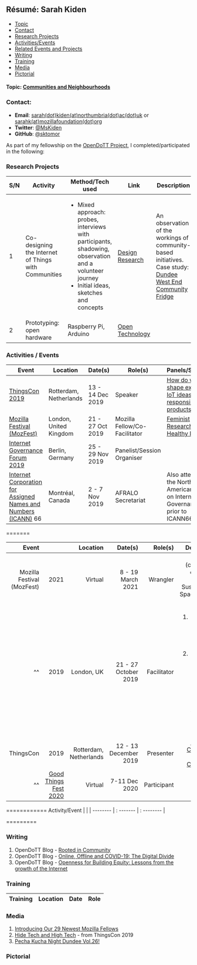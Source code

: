
## Résumé: Sarah Kiden 
* [Topic](#topic)
* [Contact](#contact)
* [Research Projects](#research-projects)
* [Activities/Events](#activities-events)
* [Related Events and Projects](#related-events-and-projects)
* [Writing](#writing)
* [Training](#training)
* [Media](#media)
* [Pictorial](#pictorial)

#### Topic: [Communities and Neighbourhoods](https://github.com/sktomor/OpenDoTT-communities) 

### Contact:
* **Email**: [sarah(dot)kiden(at)northumbria(dot)ac(dot)uk](mailto:sarah.kiden@northumbria.ac.uk) or [sarahk(at)mozillafoundation(dot)org](mailto:sarahk@mozillafoundation.org) 
* **Twitter**: [@MsKiden](https://twitter.com/MsKiden)
* **GitHub**: [@sktomor](https://github.com/sktomor)

As part of my fellowship on the [OpenDoTT Project](https://opendott.org), I completed/participated in the following:

### Research Projects

S/N | Activity | Method/Tech used | Link | Description
---- | ----- | --------- | ---- | ------------
1 | Co-designing the Internet of Things with Communities | <ul><li>Mixed approach: probes, interviews with participants, shadowing, observation and a volunteer journey<br> <li> Initial ideas, sketches and concepts | [Design Research](https://github.com/sktomor/OpenDoTT-communities/blob/master/design-research/design-research.md) | An observation of the workings of community-based initiatives. Case study: [Dundee West End Community Fridge](https://www.gatechurch.co.uk/communityfridge)|
2 | Prototyping: open hardware | Raspberry Pi, Arduino | [Open Technology](https://github.com/sktomor/OpenDoTT-communities/blob/master/open-technology/open-technology.md) | | 

### Activities / Events

Event | Location | Date(s) | Role(s) | Panels/Sessions |
----- | -------- | ---- | ----- | -----  
|[ThingsCon 2019](https://thingscon.org/) | Rotterdam, Netherlands | 13 - 14 Dec 2019 | Speaker | [How do we shape exciting IoT ideas into responsible products?](https://thingscon.org/track-c-shape-responsible-products/)
|[Mozilla Festival (MozFest)](https://www.mozillafestival.org/en/) | London, United Kingdom | 21 - 27 Oct 2019 | Mozilla Fellow/Co-Facilitator |[Feminist Research for a Healthy Internet?](https://public.zenkit.com/i/2RH604FcHf/s8Pj-LxkFr/feminist-research-for-a-healthy-internet?v=AjPMuJLUs&hide=filters,views,workspaceLists) | 
|[Internet Governance Forum 2019](https://www.intgovforum.org/multilingual/) | Berlin, Germany | 25 - 29 Nov 2019 | Panelist/Session Organiser | 
|[Internet Corporation for Assigned Names and Numbers (ICANN)](https://meetings.icann.org/en/montreal66) 66 | Montréal, Canada | 2 - 7 Nov 2019 | AFRALO Secretariat  | Also attended the North American School on Internet Governance prior to ICANN66 |

=======

Event |      | Location | Date(s) | Role(s) | Description |
----: | ---: | -------: | ------: | ------: | ------------:
Mozilla Festival (MozFest) | 2021 | Virtual | 8 - 19 March 2021 | Wrangler | Wrangler (community organiser) and  Sustainability Space/Theme curator |
^^ | 2019 | London, UK | 21 - 27 October 2019 | Facilitator | <ol><li> [Feminist research for a healthy Internet?](https://discourse.mozilla.org/t/feminist-research-for-a-healthy-internet/46647) <li> Drafted an [open letter](https://docs.google.com/document/d/1X-7QPTWhCw7LC73aHSLUPuQnONzYttXT62ausWgME-Y/edit) in the "I want to do that too! session in the Digital Inclusion Space </ol>|
ThingsCon | 2019 | Rotterdam, Netherlands | 12 - 13 December 2019 | Presenter | [IoT for the Community by the Community](https://thingscon.org/track-c-shape-responsible-products/)|
^^ | [Good Things Fest 2020](https://2020conf.thingscon.org/) | Virtual | 7-11 Dec 2020 | Participant |  |



============
Activity/Event | | |
 -------- | : ------- | : -------- |


=========

### Writing
1. OpenDoTT Blog - [Rooted in Community](https://opendott.org/posts/rooted-in-community/)
2. OpenDoTT Blog - [Online, Offline and COVID-19: The Digital Divide](https://opendott.org/posts/online-offline-and-covid-19-the-digital-divide/)
3. OpenDoTT Blog - [Openness for Building Equity: Lessons from the growth of the Internet](https://opendott.org/posts/openness-for-building-equity-internet/)

### Training
Training | Location | Date | Role
----- | -------- | ---- | -----
  
### Media
1. [Introducing Our 29 Newest Mozilla Fellows](https://foundation.mozilla.org/en/blog/introducing-our-29-newest-mozilla-fellows/)
2. [Hide Tech and High Tech](https://www.zylstra.org/blog/2020/01/hide-tech-and-high-tech/) - from ThingsCon 2019
3. [Pecha Kucha Night Dundee Vol.26!](https://creativedundee.com/2020/01/pecha-kucha-night-vol-26/)

### Pictorial
